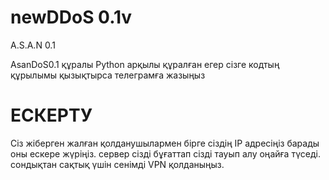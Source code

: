 # newDDoS 0.1v
A.S.A.N 0.1

AsanDoS0.1 құралы Python арқылы құралған егер сізге кодтың құрылымы қызықтырса телеграмға жазыңыз
# ЕСКЕРТУ
Сіз жіберген жалған қолданушылармен бірге сіздің IP адресіңіз барады оны ескере жүріңіз. сервер сізді бұғаттап сізді тауып алу оңайға түседі. сондықтан сақтық үшін сенімді VPN қолданыңыз.

